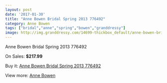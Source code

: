 ```yaml
---
layout: post
date: '2017-01-30'
title: "Anne Bowen Bridal Spring 2013 776492"
category: Anne Bowen
tags: ["bridal","anne","spring","bowen","granddressy"]
image: http://img.granddressy.com/14699-thickbox_default/anne-bowen-bridal-spring-2013-776492.jpg
---
```

Anne Bowen Bridal Spring 2013 776492

On Sales: **$217.99**
<a href="https://www.granddressy.com/en/anne-bowen/13752-anne-bowen-bridal-spring-2013-776492.html"><amp-img layout="responsive" width="600" height="600" src="//img.granddressy.com/14699-thickbox_default/anne-bowen-bridal-spring-2013-776492.jpg" alt="Anne Bowen Bridal Spring 2013 776492 0" /></a>

Buy it: [Anne Bowen Bridal Spring 2013 776492](https://www.granddressy.com/en/anne-bowen/13752-anne-bowen-bridal-spring-2013-776492.html "Anne Bowen Bridal Spring 2013 776492")

View more: [Anne Bowen](https://www.granddressy.com/en/257-anne-bowen "Anne Bowen")
